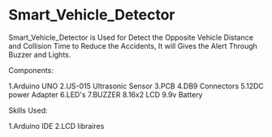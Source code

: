 # Smart_Vehicle_Detector

Smart_Vehicle_Detector is Used for Detect the Opposite Vehicle Distance and Collision Time to Reduce the Accidents, It will Gives the Alert Through Buzzer and Lights.



Components:

1.Arduino UNO
2.US-015 Ultrasonic Sensor
3.PCB
4.DB9 Connectors
5.12DC power Adapter
6.LED's
7.BUZZER
8.16x2 LCD
9.9v Battery

Skills Used:

1.Arduino IDE
2.LCD libraires
